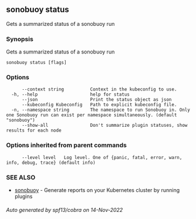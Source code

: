 ## sonobuoy status

Gets a summarized status of a sonobuoy run

### Synopsis

Gets a summarized status of a sonobuoy run

```
sonobuoy status [flags]
```

### Options

```
      --context string          Context in the kubeconfig to use.
  -h, --help                    help for status
      --json                    Print the status object as json
      --kubeconfig Kubeconfig   Path to explicit kubeconfig file.
  -n, --namespace string        The namespace to run Sonobuoy in. Only one Sonobuoy run can exist per namespace simultaneously. (default "sonobuoy")
      --show-all                Don't summarize plugin statuses, show results for each node
```

### Options inherited from parent commands

```
      --level level   Log level. One of {panic, fatal, error, warn, info, debug, trace} (default info)
```

### SEE ALSO

* [sonobuoy](sonobuoy.md)	 - Generate reports on your Kubernetes cluster by running plugins

###### Auto generated by spf13/cobra on 14-Nov-2022
